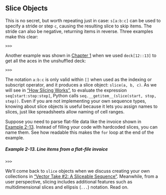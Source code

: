 ## Slice Objects

This is no secret, but worth repeating just in case: `s[a:b:c]` can be used to specify a stride or step `c`, causing the resulting slice to skip items. The stride can also be negative, returning items in reverse. Three examples make this clear:

```
>>> 
```

Another example was shown in [Chapter 1](ch01.html#data_model) when we used `deck[12::13]` to get all the aces in the unshuffled deck:

```
>>> 
```

The notation `a:b:c` is only valid within `[]` when used as the indexing or subscript operator, and it produces a slice object: `slice(a, b, c)`. As we will see in [“How Slicing Works”](ch12.html#how_slicing_works), to evaluate the expression `seq[start:stop:step]`, Python calls `seq.__getitem__(slice(start, stop, step))`. Even if you are not implementing your own sequence types, knowing about slice objects is useful because it lets you assign names to slices, just like spreadsheets allow naming of cell ranges.

Suppose you need to parse flat-file data like the invoice shown in [Example 2-13](#flat_file_invoce). Instead of filling your code with hardcoded slices, you can name them. See how readable this makes the `for` loop at the end of the example.

##### Example 2-13. Line items from a flat-file invoice

```
>>> 
```

We’ll come back to `slice` objects when we discuss creating your own collections in [“Vector Take #2: A Sliceable Sequence”](ch12.html#sliceable_sequence). Meanwhile, from a user perspective, slicing includes additional features such as multidimensional slices and ellipsis (`...`) notation. Read on.
